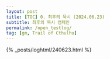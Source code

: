 ```yaml
---
layout: post
title: [TOC] 0. 최후의 묵시 (2024.06.23)
subtitle: 최후의 묵시 캠페인
permalink: /open_testlog/
tag: [gm, Trail of Cthulhu]
---
```


{% _posts/loghtml/240623.html %}

